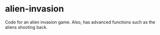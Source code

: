 # alien-invasion
Code for an alien invasion game. Also, has advanced functions such as the aliens shooting back.
